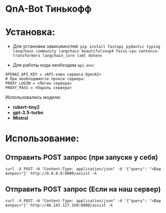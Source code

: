# QnA-Bot Тинькофф
# Установка:
- Для установки зависимостей:
`pip install fastapi pydantic typing langchain_community langchain beautifulsoup4 faiss-cpu sentence-transformers langchain_core lxml dotenv`

- Для работы кода необходим `api.env`:
```
OPENAI_API_KEY = <API-ключ сервиса OpenAI>
# При необходимости прокси сервера:
PROXY_LOGIN = <Логин сервера>
PROXY_PASS = <Пароль сервера>
```

Использовались модели:
- **rubert-tiny2**
- **gpt-3.5-turbo**
- **Mistral**

# Использование:
## Отправить POST запрос (при запуске у себя)
`curl -X POST -H "Content-Type: application/json" -d '{"query": "<Ваш вопрос>"}' http://0.0.0.0:8000/assist -k`
## Отправить POST запрос (Если на наш сервер)
`curl -X POST -H "Content-Type: application/json" -d '{"query": "<Ваш вопрос>"}' http://46.147.127.169:8000/assist -k`
